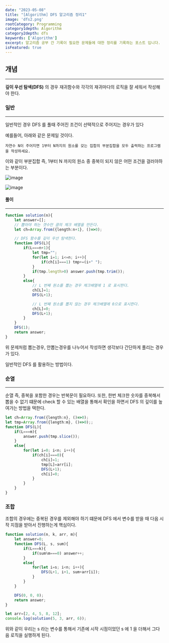 ```yaml
---
date: "2023-05-08"
title: "[Algorithm] DFS 알고리즘 정리1"
image: 'dfs2.png'
rootCategory: Programming
category1depth: Algorithm
category2depth: dfs
keywords: ['Algorithm']
excerpt: 알고리즘 공부 간 기록이 필요한 문제들에 대한 정리를 기록하는 포스트 입니다.
isFeatured: true
---
```


## 개념
---

**깊이 우선 탐색(DFS)** 의 경우 재귀함수와 각각의 재귀마다의 로직을 잘 세워서 작성해야 한다.

### 일반
---

일반적인 경우 DFS 를 풀때 주어진 조건이 선택적으로 주어지는 경우가 있다

예를들어, 아래와 같은 문제일 것이다.

```text
자연수 N이 주어지면 1부터 N까지의 원소를 갖는 집합의 부분집합을 모두 출력하는 프로그램 을 작성하세요.
```

이와 같이 부분집합 즉, 1부터 N 까지의 원소 중 중복이 되지 않은 어떤 조건을 걸러야하는 부분이다.

![image](https://github.com/jjou33/hippo-blog/assets/134469187/ee007c65-cb25-424d-81c1-64f00eaeb925)

![image](dfs.png)

#### 풀이
---

```ts
function solution(n){
    let answer=[];
    // 뽑아야 하는 갯수만 큼의 체크 배열을 만든다.
    let ch=Array.from({length:n+1}, ()=>0);

    // DFS 함수를 깊이 우선 탐색한다.
    function DFS(L){
        if(L===n+1){
            let tmp="";
            for(let i=1; i<=n; i++){
                if(ch[i]===1) tmp+=(i+" ");
            }
            if(tmp.length>0) answer.push(tmp.trim());
        }
        else{
            // L 번째 원소를 뽑는 경우 체크배열에 1 로 표시한다.
            ch[L]=1;
            DFS(L+1);

            // L 번째 원소를 뽑지 않는 경우 체크배열에 0으로 표시한다.
            ch[L]=0;
            DFS(L+1);
        }
    }
    DFS(1);
    return answer;
}
```

위 문제처럼 뽑는경우, 안뽑는경우를 나누어서 작성하면 생각보다 간단하게 풀리는 경우가 있다.

일반적인 DFS 를 활용하는 방법이다.

### 순열
---

순열 즉, 중복을 포함한 경우는 반복문이 필요하다.
또한, 한번 체크한 숫자를 중복해서 뽑을 수 없기 떄문에 check 할 수 있는 배열을 통해서 확인을 하면서 DFS 의 깊이를 높여가는 방법을 택한다.

```ts
let ch=Array.from({length:n}, ()=>0);
let tmp=Array.from({length:m}, ()=>0);;
function DFS(L){
    if(L===m){
        answer.push(tmp.slice()); 
    }
    else{
        for(let i=0; i<n; i++){
            if(ch[i]===0){
                ch[i]=1;
                tmp[L]=arr[i];
                DFS(L+1);
                ch[i]=0;
            }
        }
    }
}
```

### 조합

조합의 경우에는 중복된 경우를 제외해야 하기 떄문에 DFS 에서 변수를 받을 때 다음 시작 지점을 받아서 진행하는게 핵심이다.

```ts
function solution(n, k, arr, m){         
    let answer=0;
    function DFS(L, s, sum){
        if(L===k){
            if(sum%m===0) answer++;
        }
        else{
            for(let i=s; i<n; i++){
                DFS(L+1, i+1, sum+arr[i]);
            }
        }
    }

    DFS(0, 0, 0);
    return answer;
}

let arr=[2, 4, 5, 8, 12];
console.log(solution(5, 3, arr, 6));
```

위와 같이 우리는 s 라는 변수를 통해서 기존에 시작 시점이었던 s 에 1 을 더해서 그다음 로직을 실행하게 된다.



